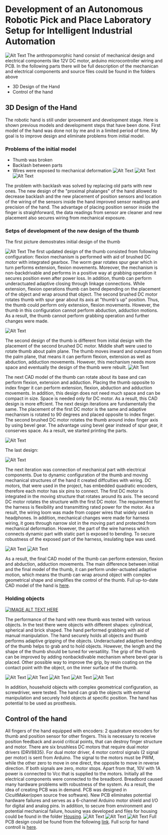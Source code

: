 # Development of an Autonomous Robotic Pick and Place Laboratory Setup for Intelligent Industrial Automation
    
 ![Alt Text](https://raw.githubusercontent.com/tursynbekoff/robotic_hand/master/real_VS_solid.jpg)
The anthropomorphic hand consist of mechanical design and electrical components like 12V DC motor, arduino microcontroller wiring and PCB. In the following parts there will be full description of the mechanican and electrical components and source files could be found in the folders above
*  3D Design of the Hand 
*  Control of the hand 

## 3D Design of the Hand
The robotic hand is still under iprovement and development stage. Here is shown previous models and developmemt steps that have been done. First model of the hand was done not by me and in a limited period of time. My goal is to improve design and eliminate problems from initial model. 

### Problems of the initial model
* Thumb was broken
* Backlash between parts 
* Wires were exposed to mechanical deformation
 ![Alt Text](https://github.com/tursynbekoff/robotic_hand/blob/master/REPORT_git/thumb_1.0.jpg)
 ![Alt Text](https://github.com/tursynbekoff/robotic_hand/blob/master/REPORT_git/comparison-min.jpg)
 ![Alt Text](https://github.com/tursynbekoff/robotic_hand/blob/master/REPORT_git/wire_old_vs_new.jpg)
 
The problem with backlash was solved by replacing old parts with new ones. The new design of the "proximal phalanges" of the hand allowed to decrease backlash and the new placement of position sensors and location of the wiring of the sensors inside the hand improved sensor readings and precision of the hand. The advantage of placing position sensor inside the finger is straighforward, the data readings from sensor are cleaner and new placement also secures wiring from mechanical exposure.
### Setps of development of the new design of the thumb

The first picture demostrates initial design of the thumb

![Alt Text](https://github.com/tursynbekoff/robotic_hand/blob/master/REPORT_git/init_1.jpg)
The first updated design of the thumb consisted from following configuration: flexion mechanism is performed with aid of brushed DC motor with integrated gearbox. The worm gear rotates spur gear which in turn performs extension, flexion movements. Moreover, the mechanism is non-backdrivable and performs in a positive way at grabbing operation it secures position even after power loss. In addition, thumb can perform underactuated adaptive closing through linkage connections. While extension, flexion operations thumb can bend depending on the placement of the object and wrap around that object. The second brushed DC motor rotates thumb with spur gear about its axis at "thumb's up" position. Thus, the thumb could perform only extension, flexion movements. However, the thumb in this configuration cannot perform abduction, adduction motions. As a result, the thumb cannot perform grabbing operation and further changes were made.

![Alt Text](https://github.com/tursynbekoff/robotic_hand/blob/master/REPORT_git/rotat_one.jpg)

The second design of the thumb is different from initial design with the placement of the second brushed DC motor. Middle shaft were used to rotate thumb about palm plane. The thumb moves inward and outward from the palm plane, that means it can perform flexion, extension as well as abduction, adduction movements. However, this mechanism needs more space and eventually the design of the thumb were rebuilt.
![Alt Text](https://github.com/tursynbekoff/robotic_hand/blob/master/REPORT_git/last_1.jpg)

The next CAD model of the thumb can rotate about its base and can perform  flexion, extension and adduction. Placing the thumb opposite to index finger it can perform extension, flexion, abduction and adduction movements. In addition, this design does not need much space and can be compact in size. Space is needed only for DC motor. As a result, this CAD design is more effcient. The next design iterations  are fundamentally the same. The placement of the first DC motor is the same and adaptive mechanism is rotated to 90 degrees and placed opposite to index finger. The second brushed DC motor rotates the thumb around index finger axis by using bevel gear. The advantage using bevel gear instead of spur gear, it conserves space. As a result, we started printing the parts.

![Alt Text](https://github.com/tursynbekoff/robotic_hand/blob/master/REPORT_git/inter_mid_des-min.jpg)
 
The last design: 

![Alt Text](https://github.com/tursynbekoff/robotic_hand/blob/master/REPORT_git/last-min.jpg)

The next iteration was connection of mechanical part with electrical components. Due to dynamic configuration of the thumb and moving mechanical structures of the hand it created diffculties with wiring. DC motors, that were used in the project, has embedded quadratic encoders, therefore each motor has six pins to connect. The first DC motor is integrated in the moving structure that rotates around its axis. The second DC motor rotates the structure with the first DC motor. The requirement for the harness is flexibility and transmitting rated power for the motor. As a result, the wiring loom was made from copper wires that widely used in headphones. In addition, mechanical changes were made for harness wiring, it goes through narrow slot in the moving part and protected from mechanical deformation. However, the part of the wire harness which connects dynamic part with static part is exposed to bending. To secure robustness of the exposed part of the harness, insulating tape was used. 

![Alt Text](https://github.com/tursynbekoff/robotic_hand/blob/master/REPORT_git/harness_wire-min.jpg)
![Alt Text](https://github.com/tursynbekoff/robotic_hand/blob/master/REPORT_git/cord-min.JPG)

As a result, the final CAD model of the thumb can perform extension, flexion and abduction, adduction movements. The main difference between initial and the final model of the thumb, it can perform under-actuated adaptive motion, which means the thumb can wrap around object with complex geometrical shape and simplifies the control of the thumb. Full up-to-date CAD model of the hand is [here](https://github.com/tursynbekoff/robotic_hand/tree/master/CAD).



### Holding objects

[![IMAGE ALT TEXT HERE](https://github.com/tursynbekoff/robotic_hand/blob/master/REPORT_git/youtube.PNG)](https://youtu.be/hmZBOrk-Xx8)

The performance of the hand with new thumb was tested with various objects. In the test
there were objects with different shapes: cylindrical, spherical and brick shaped. The hand
performed grabbing with aid of manual manipulation. The hand securely holds all objects and thumb performs adaptive gripping of the objects. Underactuated adaptive bending of the thumb helps to grab and to hold objects. However, the length and the shape of the thumb should be tuned for versatility. The grip of the thumb can be improved by adding nonbackdivable mechanism where bevel gear is placed. Other possible way to improve the grip, by resin coating on the contact point with the object, on the inner surface of the thumb.

![Alt Text](https://github.com/tursynbekoff/robotic_hand/blob/master/REPORT_git/sph3-min.JPG)
![Alt Text](https://github.com/tursynbekoff/robotic_hand/blob/master/REPORT_git/cyl3-min.JPG)
![Alt Text](https://github.com/tursynbekoff/robotic_hand/blob/master/REPORT_git/bri2-min.JPG)
![Alt Text](https://github.com/tursynbekoff/robotic_hand/blob/master/REPORT_git/screw-min.JPG)
![Alt Text](https://github.com/tursynbekoff/robotic_hand/blob/master/REPORT_git/pen-min.JPG)

In addition, household objects with complex geometrical configuration, as screwdriver, were tested. The hand can grab the objects with external manipulation and securely hold objects at specific position. The hand has potential to be used as prosthesis.

## Control of the hand

All fingers of the hand equipped with encoders: 2 quadrature encoders for thumb and position sensor for other fingers. This is necessary to receive position feedback and avoid critical points, that can destroy finger structure and motor. There are six brushless DC motors that require dual motor drivers (DRV8835). For dual motor driver, 4 motor control signals (2 signal per motor) is sent from Arduino. The signal to the motors must be PWM, while the other zero to move in one direct, the opposite to move in reverse direction. If both signals are zero, motor stops. Apart from that, 10V with 1A power is connected to Vcc that is supplied to the motors. Initially all the electrical components were connected to the breadbord. Breadbord caused many hardware problems with robustness of the system. As a result, the idea of creating PCB was in demand. PCB was designed in CicuitMaker(open source free software). New PCB eliminates potential hardware failures and serves as a 6-channel Arduino motor shield and I/O for digital and analog pins. In addition, to secure from environment and potential mechanical failure, housing was developed and files for housing could be found in the folder [Housing](https://github.com/tursynbekoff/robotic_hand/tree/master/Housing).
![Alt Text](https://github.com/tursynbekoff/robotic_hand/blob/master/REPORT_git/PCB.jpg)
![Alt Text](https://github.com/tursynbekoff/robotic_hand/blob/master/REPORT_git/PCB_old_vs_new.jpg)
![Alt Text](https://github.com/tursynbekoff/robotic_hand/blob/master/REPORT_git/new_PCB_housing.jpg)
Full PCB design could be found from the following [link](https://circuitmaker.com/Projects/Details/Talgat-Tursynbekov/Robotic-hand). Full scrip for hand controll is [here](https://github.com/tursynbekoff/robotic_hand/tree/master/Control/hand_control_1.0). 



